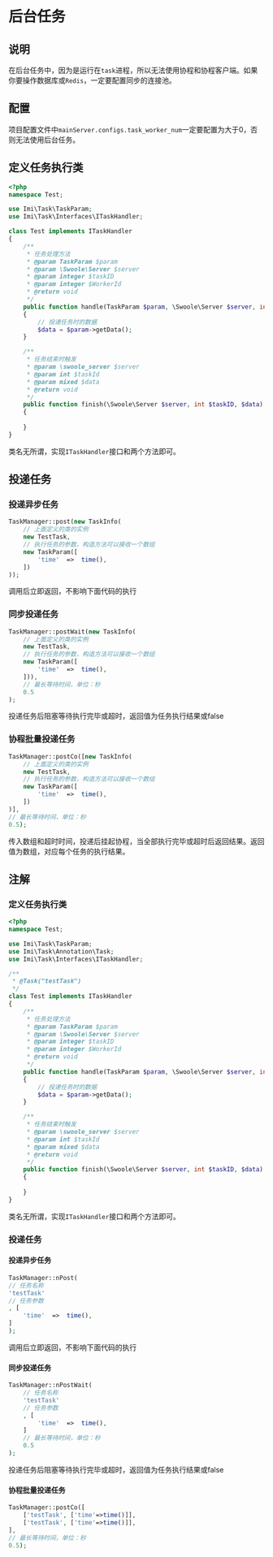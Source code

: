 # 后台任务

## 说明

在后台任务中，因为是运行在`task`进程，所以无法使用协程和协程客户端。如果你要操作数据库或`Redis`，一定要配置同步的连接池。

## 配置

项目配置文件中`mainServer.configs.task_worker_num`一定要配置为大于0，否则无法使用后台任务。

## 定义任务执行类

```php
<?php
namespace Test;

use Imi\Task\TaskParam;
use Imi\Task\Interfaces\ITaskHandler;

class Test implements ITaskHandler
{
	/**
	 * 任务处理方法
	 * @param TaskParam $param
	 * @param \Swoole\Server $server
	 * @param integer $taskID
	 * @param integer $WorkerId
	 * @return void
	 */
	public function handle(TaskParam $param, \Swoole\Server $server, int $taskID, int $WorkerId)
	{
		// 投递任务时的数据
		$data = $param->getData();
	}

	/**
	 * 任务结束时触发
	 * @param \swoole_server $server
	 * @param int $taskId
	 * @param mixed $data
	 * @return void
	 */
	public function finish(\Swoole\Server $server, int $taskID, $data)
	{
		
	}
}
```

类名无所谓，实现`ITaskHandler`接口和两个方法即可。

## 投递任务

### 投递异步任务

```php
TaskManager::post(new TaskInfo(
	// 上面定义的类的实例
	new TestTask,
	// 执行任务的参数，构造方法可以接收一个数组
	new TaskParam([
		'time'	=>	time(),
	])
));
```

调用后立即返回，不影响下面代码的执行

### 同步投递任务

```php
TaskManager::postWait(new TaskInfo(
	// 上面定义的类的实例
	new TestTask,
	// 执行任务的参数，构造方法可以接收一个数组
	new TaskParam([
		'time'	=>	time(),
	])),
    // 最长等待时间，单位：秒
    0.5
);
```

投递任务后阻塞等待执行完毕或超时，返回值为任务执行结果或false

### 协程批量投递任务

```php
TaskManager::postCo([new TaskInfo(
	// 上面定义的类的实例
	new TestTask,
	// 执行任务的参数，构造方法可以接收一个数组
	new TaskParam([
		'time'	=>	time(),
	])
)],
// 最长等待时间，单位：秒
0.5);
```

传入数组和超时时间，投递后挂起协程，当全部执行完毕或超时后返回结果。返回值为数组，对应每个任务的执行结果。

## 注解

### 定义任务执行类

```php
<?php
namespace Test;

use Imi\Task\TaskParam;
use Imi\Task\Annotation\Task;
use Imi\Task\Interfaces\ITaskHandler;

/**
 * @Task("testTask")
 */
class Test implements ITaskHandler
{
	/**
	 * 任务处理方法
	 * @param TaskParam $param
	 * @param \Swoole\Server $server
	 * @param integer $taskID
	 * @param integer $WorkerId
	 * @return void
	 */
	public function handle(TaskParam $param, \Swoole\Server $server, int $taskID, int $WorkerId)
	{
		// 投递任务时的数据
		$data = $param->getData();
	}

	/**
	 * 任务结束时触发
	 * @param \swoole_server $server
	 * @param int $taskId
	 * @param mixed $data
	 * @return void
	 */
	public function finish(\Swoole\Server $server, int $taskID, $data)
	{
		
	}
}
```

类名无所谓，实现`ITaskHandler`接口和两个方法即可。

### 投递任务

#### 投递异步任务

```php
TaskManager::nPost(
// 任务名称
'testTask'
// 任务参数
, [
	'time'	=>	time(),
]
);
```

调用后立即返回，不影响下面代码的执行

#### 同步投递任务

```php
TaskManager::nPostWait(
	// 任务名称
	'testTask'
	// 任务参数
	, [
		'time'	=>	time(),
	]
	// 最长等待时间，单位：秒
	0.5
);
```

投递任务后阻塞等待执行完毕或超时，返回值为任务执行结果或false

#### 协程批量投递任务

```php
TaskManager::postCo([
	['testTask', ['time'=>time()]],
	['testTask', ['time'=>time()]],
],
// 最长等待时间，单位：秒
0.5);
```
